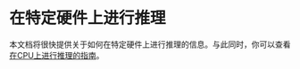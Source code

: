 <!--版权所有©2022 The HuggingFace团队。

根据Apache许可证2.0版（“许可证”）获得许可；除非符合许可证，否则不得使用此文件。你可以在以下网址获取许可证副本:

http://www.apache.org/licenses/LICENSE-2.0

除非适用法律要求或书面同意，根据许可证分发的软件是按“按原样”分发的，不附带任何明示或暗示的担保或条件。请查阅该许可证。

⚠️ 注意，此文件以Markdown格式编写，但包含特定语法，用于我们的文档构建器（类似MDX），可能不能正确呈现在你的Markdown查看器中。

-->

# 在特定硬件上进行推理

本文档将很快提供关于如何在特定硬件上进行推理的信息。与此同时，你可以查看[在CPU上进行推理的指南](perf_infer_cpu.md)。